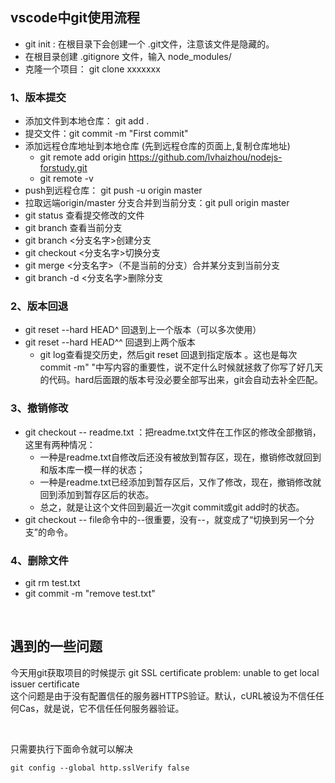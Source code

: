 <!--
 * @Author: Lvhz
 * @Date: 2020-04-11 15:51:26
 * @Descripttion: 
 -->
## vscode中git使用流程  
* git init : 在根目录下会创建一个 .git文件，注意该文件是隐藏的。
* 在根目录创建 .gitignore 文件，输入 node_modules/
* 克隆一个项目： git clone xxxxxxx

### 1、版本提交  
* 添加文件到本地仓库： git  add .
* 提交文件：git commit -m "First commit"
* 添加远程仓库地址到本地仓库  (先到远程仓库的页面上,复制仓库地址)
    * git remote add origin https://github.com/lvhaizhou/nodejs-forstudy.git
    * git remote -v
* push到远程仓库：  git push -u origin master
* 拉取远端origin/master 分支合并到当前分支：git pull origin master
* git status 查看提交修改的文件
* git branch 查看当前分支
* git branch <分支名字>创建分支
* git checkout <分支名字>切换分支
* git merge <分支名字>（不是当前的分支）合并某分支到当前分支
* git branch -d <分支名字>删除分支

### 2、版本回退  
* git reset --hard HEAD^  回退到上一个版本（可以多次使用）
* git reset --hard HEAD^^  回退到上两个版本  
    * git log查看提交历史，然后git reset 回退到指定版本 。这也是每次commit -m" "中写内容的重要性，说不定什么时候就拯救了你写了好几天的代码。hard后面跟的版本号没必要全部写出来，git会自动去补全匹配。

### 3、撤销修改  
* git checkout -- readme.txt  ：把readme.txt文件在工作区的修改全部撤销，这里有两种情况：
    * 一种是readme.txt自修改后还没有被放到暂存区，现在，撤销修改就回到和版本库一模一样的状态；
    * 一种是readme.txt已经添加到暂存区后，又作了修改，现在，撤销修改就回到添加到暂存区后的状态。
    * 总之，就是让这个文件回到最近一次git commit或git add时的状态。
* git checkout -- file命令中的--很重要，没有--，就变成了“切换到另一个分支”的命令。

### 4、删除文件  
* git rm test.txt
* git commit -m "remove test.txt"



<br>


## 遇到的一些问题  

今天用git获取项目的时候提示 git SSL certificate problem: unable to get local issuer certificate  
这个问题是由于没有配置信任的服务器HTTPS验证。默认，cURL被设为不信任任何Cas，就是说，它不信任任何服务器验证。  

<br>

只需要执行下面命令就可以解决  
```
git config --global http.sslVerify false
```